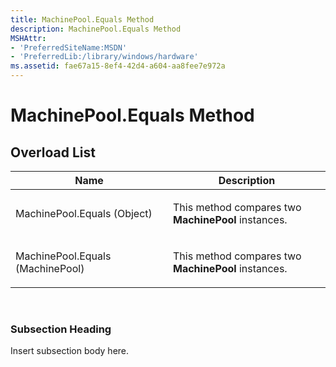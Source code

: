 ```yaml
---
title: MachinePool.Equals Method
description: MachinePool.Equals Method
MSHAttr:
- 'PreferredSiteName:MSDN'
- 'PreferredLib:/library/windows/hardware'
ms.assetid: fae67a15-8ef4-42d4-a604-aa8fee7e972a
---
```


# MachinePool.Equals Method


## <span id="Overload_List"></span><span id="overload_list"></span><span id="OVERLOAD_LIST"></span>Overload List


<table>
<colgroup>
<col width="50%" />
<col width="50%" />
</colgroup>
<thead>
<tr class="header">
<th>Name</th>
<th>Description</th>
</tr>
</thead>
<tbody>
<tr class="odd">
<td><p>MachinePool.Equals (Object)</p></td>
<td><p>This method compares two <strong>MachinePool</strong> instances.</p></td>
</tr>
<tr class="even">
<td><p>MachinePool.Equals (MachinePool)</p></td>
<td><p>This method compares two <strong>MachinePool</strong> instances.</p></td>
</tr>
</tbody>
</table>

 

### <span id="Subsection_Heading"></span><span id="subsection_heading"></span><span id="SUBSECTION_HEADING"></span>Subsection Heading

Insert subsection body here.

 

 






